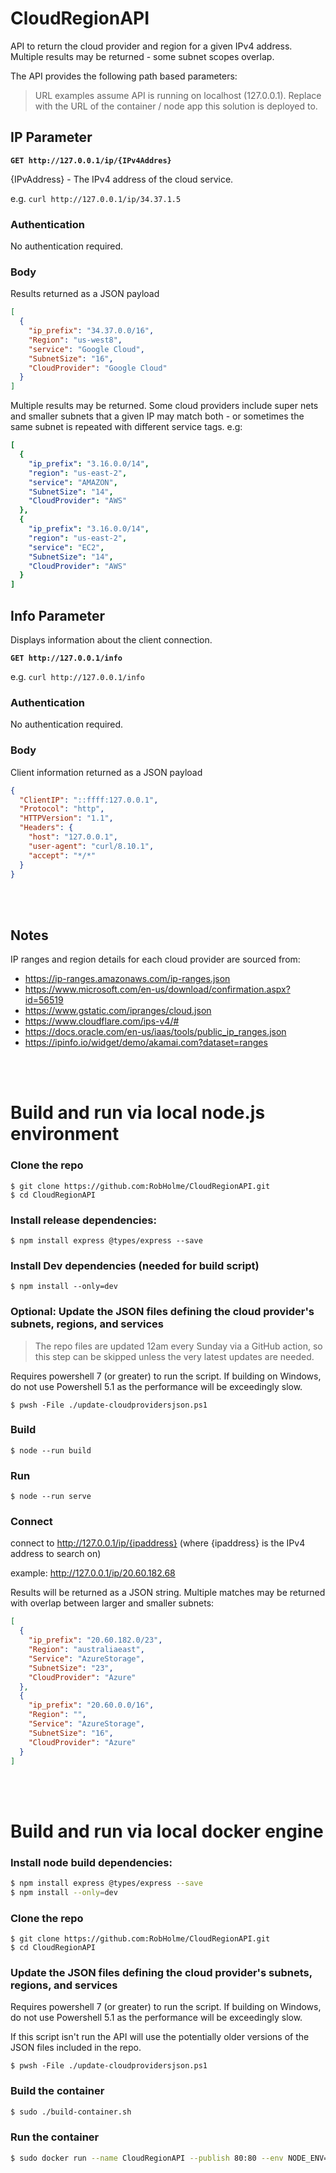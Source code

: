 # CloudRegionAPI
API to return the cloud provider and region for a given IPv4 address. Multiple results may be returned - some subnet scopes overlap. 


The API provides the following path based parameters:

>URL examples assume API is running on localhost (127.0.0.1). Replace with the URL of the container / node app this solution is deployed to.
## IP Parameter

__```GET http://127.0.0.1/ip/{IPv4Addres}```__

{IPvAddress} - The IPv4 address of the cloud service.

e.g. ```curl http://127.0.0.1/ip/34.37.1.5```

### Authentication
No authentication required.

### Body
Results returned as a JSON payload

```JSON
[
  {
    "ip_prefix": "34.37.0.0/16",
    "Region": "us-west8",
    "service": "Google Cloud",
    "SubnetSize": "16",
    "CloudProvider": "Google Cloud"
  }
]
```
Multiple results may be returned. Some cloud providers include super nets and smaller subnets that a given IP may match both - or sometimes the same subnet is repeated with different service tags. e.g:

```yaml
[
  {
    "ip_prefix": "3.16.0.0/14",
    "region": "us-east-2",
    "service": "AMAZON",
    "SubnetSize": "14",
    "CloudProvider": "AWS"
  },
  {
    "ip_prefix": "3.16.0.0/14",
    "region": "us-east-2",
    "service": "EC2",
    "SubnetSize": "14",
    "CloudProvider": "AWS"
  }
]
```
## Info Parameter
Displays information about the client connection.

__```GET http://127.0.0.1/info```__


e.g. ```curl http://127.0.0.1/info```

### Authentication
No authentication required.

### Body
Client information returned as a JSON payload

```JSON
{
  "ClientIP": "::ffff:127.0.0.1",
  "Protocol": "http",
  "HTTPVersion": "1.1",
  "Headers": {
    "host": "127.0.0.1",
    "user-agent": "curl/8.10.1",
    "accept": "*/*"
  }
}
```
<br>
<br>

## Notes

IP ranges and region details for each cloud provider are sourced from:
* https://ip-ranges.amazonaws.com/ip-ranges.json
* https://www.microsoft.com/en-us/download/confirmation.aspx?id=56519
* https://www.gstatic.com/ipranges/cloud.json
* https://www.cloudflare.com/ips-v4/#
* https://docs.oracle.com/en-us/iaas/tools/public_ip_ranges.json
* https://ipinfo.io/widget/demo/akamai.com?dataset=ranges

<br>
<br>


# Build and run via local node.js environment
### Clone the repo
```
$ git clone https://github.com:RobHolme/CloudRegionAPI.git
$ cd CloudRegionAPI
```

### Install release dependencies:
```$ npm install express @types/express --save```

### Install Dev dependencies (needed for build script)
```$ npm install --only=dev```

### Optional: Update the JSON files defining the cloud provider's subnets, regions, and services
>The repo files are updated 12am every Sunday via a GitHub action, so this step can be skipped unless the very latest updates are needed.

Requires powershell 7 (or greater) to run the script. If building on Windows, do not use Powershell 5.1 as the performance will be exceedingly slow. 


```$ pwsh -File ./update-cloudprovidersjson.ps1```

### Build
```$ node --run build```

### Run
```$ node --run serve```

### Connect
connect to http://127.0.0.1/ip/{ipaddress}  (where {ipaddress} is the IPv4 address to search on)

example:
http://127.0.0.1/ip/20.60.182.68

Results will be returned as a JSON string. Multiple matches may be returned with overlap between larger and smaller subnets:
```json
[
  {
    "ip_prefix": "20.60.182.0/23",
    "Region": "australiaeast",
    "Service": "AzureStorage",
    "SubnetSize": "23",
    "CloudProvider": "Azure"
  },
  {
    "ip_prefix": "20.60.0.0/16",
    "Region": "",
    "Service": "AzureStorage",
    "SubnetSize": "16",
    "CloudProvider": "Azure"
  }
]
```
<br>
<br>


# Build and run via local docker engine

### Install node build dependencies:
```bash
$ npm install express @types/express --save
$ npm install --only=dev
```

### Clone the repo
```
$ git clone https://github.com:RobHolme/CloudRegionAPI.git
$ cd CloudRegionAPI
```
### Update the JSON files defining the cloud provider's subnets, regions, and services
Requires powershell 7 (or greater) to run the script. If building on Windows, do not use Powershell 5.1 as the performance will be exceedingly slow. 

If this script isn't run the API will use the potentially older versions of the JSON files included in the repo.

```$ pwsh -File ./update-cloudprovidersjson.ps1```

### Build the container
```bash
$ sudo ./build-container.sh
```

### Run the container
```bash
$ sudo docker run --name CloudRegionAPI --publish 80:80 --env NODE_ENV=production --detach robholme/cloud-region-api:latest
```